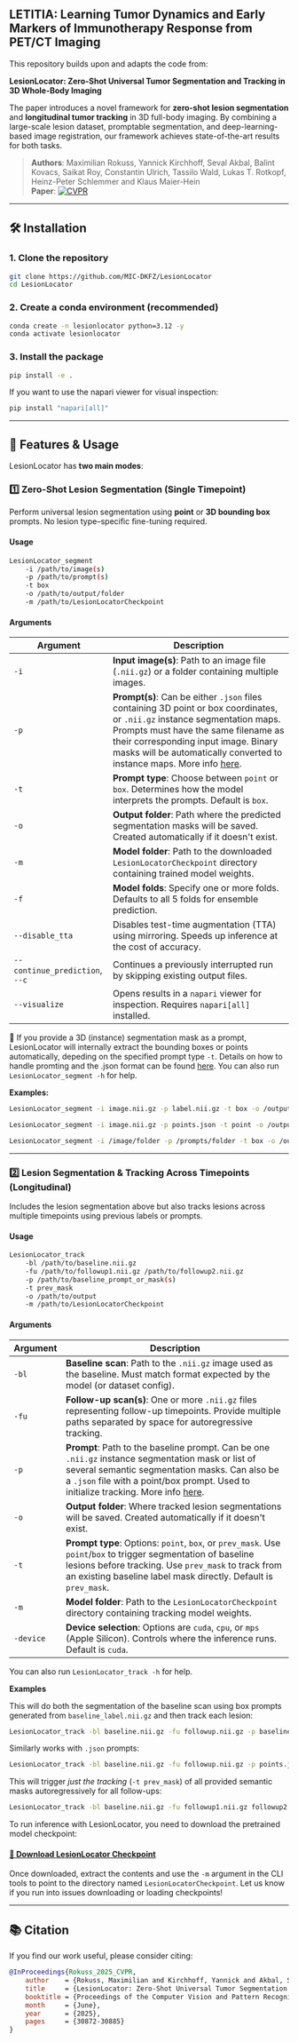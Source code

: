 ## **LETITIA: Learning Tumor Dynamics and Early Markers of Immunotherapy Response from PET/CT Imaging** 

This repository builds upon and adapts the code from:

 **LesionLocator: Zero-Shot Universal Tumor Segmentation and Tracking in 3D Whole-Body Imaging**

The paper introduces a novel framework for **zero-shot lesion segmentation** and **longitudinal tumor tracking** in 3D full-body imaging. By combining a large-scale lesion dataset, promptable segmentation, and deep-learning-based image registration, our framework achieves state-of-the-art results for both tasks.

> **Authors**: Maximilian Rokuss, Yannick Kirchhoff, Seval Akbal, Balint Kovacs, Saikat Roy, Constantin Ulrich, Tassilo Wald, Lukas T. Rotkopf, Heinz-Peter Schlemmer and Klaus Maier-Hein  
> **Paper**: [![CVPR](https://img.shields.io/badge/%20CVPR%202025%20-open%20access-blue.svg)](https://openaccess.thecvf.com/content/CVPR2025/html/Rokuss_LesionLocator_Zero-Shot_Universal_Tumor_Segmentation_and_Tracking_in_3D_Whole-Body_CVPR_2025_paper.html)

---

## 🛠️ Installation

### 1. Clone the repository

```bash
git clone https://github.com/MIC-DKFZ/LesionLocator
cd LesionLocator
```

### 2. Create a conda environment (recommended)

```bash
conda create -n lesionlocator python=3.12 -y
conda activate lesionlocator
```

### 3. Install the package

```bash
pip install -e .
```

If you want to use the napari viewer for visual inspection:

```bash
pip install "napari[all]"
```

---

## 🚀 Features & Usage

LesionLocator has **two main modes**:

### 1️⃣ Zero-Shot Lesion Segmentation (Single Timepoint)

Perform universal lesion segmentation using **point** or **3D bounding box** prompts. No lesion type–specific fine-tuning required.

#### Usage

```bash
LesionLocator_segment
    -i /path/to/image(s)
    -p /path/to/prompt(s) 
    -t box 
    -o /path/to/output/folder
    -m /path/to/LesionLocatorCheckpoint 
```

#### Arguments

| Argument | Description |
|----------|-------------|
| `-i` | **Input image(s)**: Path to an image file (`.nii.gz`) or a folder containing multiple images. |
| `-p` | **Prompt(s)**: Can be either `.json` files containing 3D point or box coordinates, or `.nii.gz` instance segmentation maps. Prompts must have the same filename as their corresponding input image. Binary masks will be automatically converted to instance maps.  More info [here](/documentation/prompting.md). |
| `-t` | **Prompt type**: Choose between `point` or `box`. Determines how the model interprets the prompts. Default is `box`. |
| `-o` | **Output folder**: Path where the predicted segmentation masks will be saved. Created automatically if it doesn't exist. |
| `-m` | **Model folder**: Path to the downloaded `LesionLocatorCheckpoint` directory containing trained model weights. |
| `-f` | **Model folds**: Specify one or more folds. Defaults to all 5 folds for ensemble prediction. |
| `--disable_tta` | Disables test-time augmentation (TTA) using mirroring. Speeds up inference at the cost of accuracy. |
| `--continue_prediction`, `--c` | Continues a previously interrupted run by skipping existing output files. |
| `--visualize` | Opens results in a `napari` viewer for inspection. Requires `napari[all]` installed. |


🧠 If you provide a 3D (instance) segmentation mask as a prompt, LesionLocator will internally extract the bounding boxes or points automatically, depeding on the specified prompt type `-t`. Details on how to handle promting and the .json format can be found [here](/documentation/prompting.md). You can also run `LesionLocator_segment -h` for help. 

**Examples:**

```bash
LesionLocator_segment -i image.nii.gz -p label.nii.gz -t box -o /output/folder -m /path/to/LesionLocatorCheckpoint 
```
```bash
LesionLocator_segment -i image.nii.gz -p points.json -t point -o /output/folder -m /path/to/LesionLocatorCheckpoint 
```
```bash
LesionLocator_segment -i /image/folder -p /prompts/folder -t box -o /output/folder -m /path/to/LesionLocatorCheckpoint 
```

---

### 2️⃣ Lesion Segmentation & Tracking Across Timepoints (Longitudinal)

Includes the lesion segmentation above but also tracks lesions across multiple timepoints using previous labels or prompts.

#### Usage

```bash
LesionLocator_track
    -bl /path/to/baseline.nii.gz
    -fu /path/to/followup1.nii.gz /path/to/followup2.nii.gz
    -p /path/to/baseline_prompt_or_mask(s)
    -t prev_mask
    -o /path/to/output
    -m /path/to/LesionLocatorCheckpoint
```

#### Arguments

| Argument | Description |
|----------|-------------|
| `-bl` | **Baseline scan**: Path to the `.nii.gz` image used as the baseline. Must match format expected by the model (or dataset config). |
| `-fu` | **Follow-up scan(s)**: One or more `.nii.gz` files representing follow-up timepoints. Provide multiple paths separated by space for autoregressive tracking. |
| `-p` | **Prompt**: Path to the baseline prompt. Can be one `.nii.gz` instance segmentation mask or list of several semantic segmentation masks. Can also be a `.json` file with a point/box prompt. Used to initialize tracking. More info [here](/documentation/prompting.md). |
| `-o` | **Output folder**: Where tracked lesion segmentations will be saved. Created automatically if it doesn't exist. |
| `-t` | **Prompt type**: Options: `point`, `box`, or `prev_mask`. Use `point`/`box` to trigger segmentation of baseline lesions before tracking. Use `prev_mask` to track from an existing baseline label mask directly. Default is `prev_mask`. |
| `-m` | **Model folder**: Path to the `LesionLocatorCheckpoint` directory containing tracking model weights. |
| `-device` | **Device selection**: Options are `cuda`, `cpu`, or `mps` (Apple Silicon). Controls where the inference runs. Default is `cuda`. |

You can also run `LesionLocator_track -h` for help.

**Examples**

This will do both the segmentation of the baseline scan using box prompts generated from `baseline_label.nii.gz` and then track each lesion:
```bash
LesionLocator_track -bl baseline.nii.gz -fu followup.nii.gz -p baseline_label.nii.gz -t box -o output/folder -m /path/to/LesionLocatorCheckpoint
```

Similarly works with `.json` prompts:
```bash
LesionLocator_track -bl baseline.nii.gz -fu followup.nii.gz -p points.json -t point -o output/folder -m /path/to/LesionLocatorCheckpoint
```

This will trigger *just the tracking* (`-t prev_mask`) of all provided semantic masks autoregressively for all follow-ups:
```bash
LesionLocator_track -bl baseline.nii.gz -fu followup1.nii.gz followup2.nii.gz -p mask1.nii.gz mask2.nii.gz mask3.nii.gz -t prev_mask -o output/folder -m /path/to/LesionLocatorCheckpoint
```

 To run inference with LesionLocator, you need to download the pretrained model checkpoint: 

#### [🔗 Download LesionLocator Checkpoint](https://zenodo.org/records/15174217)

Once downloaded, extract the contents and use the `-m` argument in the CLI tools to point to the directory named `LesionLocatorCheckpoint`. Let us know if you run into issues downloading or loading checkpoints!

---

## 📚 Citation

If you find our work useful, please consider citing:

```bibtex
@InProceedings{Rokuss_2025_CVPR,
    author    = {Rokuss, Maximilian and Kirchhoff, Yannick and Akbal, Seval and Kovacs, Balint and Roy, Saikat and Ulrich, Constantin and Wald, Tassilo and Rotkopf, Lukas T. and Schlemmer, Heinz-Peter and Maier-Hein, Klaus},
    title     = {LesionLocator: Zero-Shot Universal Tumor Segmentation and Tracking in 3D Whole-Body Imaging},
    booktitle = {Proceedings of the Computer Vision and Pattern Recognition Conference (CVPR)},
    month     = {June},
    year      = {2025},
    pages     = {30872-30885}
}
```
